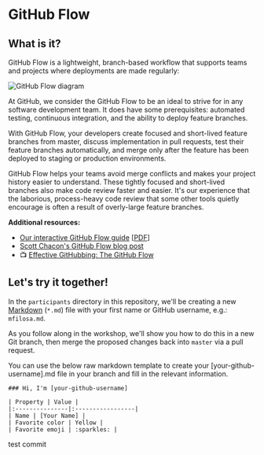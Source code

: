 # GitHub Flow

## What is it?
GitHub Flow is a lightweight, branch-based workflow that supports teams and projects where deployments are made regularly:

![GitHub Flow diagram](https://cloud.githubusercontent.com/assets/4215/16997425/a1e816a2-4e72-11e6-9de7-0961ada64ea6.png)

At GitHub, we consider the GitHub Flow to be an ideal to strive for in any software development team. It does have some prerequisites: automated testing, continuous integration, and the ability to deploy feature branches.

With GitHub Flow, your developers create focused and short-lived feature branches from master, discuss implementation in pull requests, test their feature branches automatically, and merge only after the feature has been deployed to staging or production environments.

GitHub Flow helps your teams avoid merge conflicts and makes your project history easier to understand. These tightly focused and short-lived branches also make code review faster and easier. It's our experience that the laborious, process-heavy code review that some other tools quietly encourage is often a result of overly-large feature branches.

**Additional resources:**
- [Our interactive GitHub Flow guide](https://guides.github.com/introduction/flow/) [[PDF](https://guides.github.com/pdfs/githubflow-online.pdf)]
- [Scott Chacon's GitHub Flow blog post](http://scottchacon.com/2011/08/31/github-flow.html)
- :tv: [Effective GitHubbing: The GitHub Flow](https://vimeo.com/68378254)

## Let's try it together!
In the `participants` directory in this repository, we'll be creating a new [Markdown](https://guides.github.com/features/mastering-markdown/) (`*.md`) file with your first name or GitHub username, e.g.: `mfilosa.md`.

As you follow along in the workshop, we'll show you how to do this in a new Git branch, then merge the proposed changes back into `master` via a pull request.

You can use the below raw markdown template to create your [your-github-username].md file in your branch and fill in the relevant information.

 ```
 ### Hi, I'm [your-github-username]

 | Property | Value |
 |:---------------|:-----------------|
 | Name | [Your Name] |
 | Favorite color | Yellow |
 | Favorite emoji | :sparkles: |
 ```


test commit
